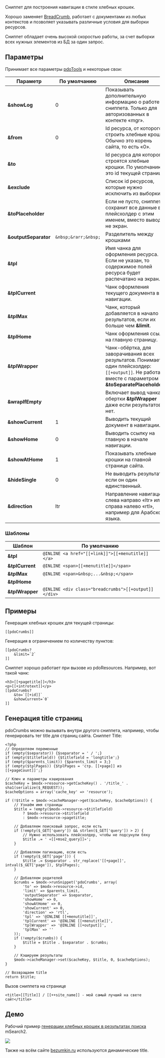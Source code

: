 Сниппет для построения навигации в стиле хлебных крошек.

Хорошо заменяет [BreadCrumb][1], работает с документами из любых контекстов и позволяет указывать различные условия для выборки ресурсов.

Сниппет обладает очень высокой скоростью работы, за счет выборки всех нужных элементов из БД за один запрос.

## Параметры
Принимает все параметры [pdoTools][2] и некоторые свои:

Параметр			| По умолчанию			| Описание
--------------------|-----------------------|--------------------------------------------------------------------------------------------
**&showLog**		| 0						| Показывать дополнительную информацию о работе сниппета. Только для авторизованных в контекте «mgr».
**&from**			| 0						| Id ресурса, от которого строить хлебные крошки. Обычно это корень сайта, то есть «0».
**&to**				|  						| Id ресурса для которого строятся хлебные крошки. По умолчанию это id текущей страницы.
**&exclude**		|  						| Список id ресурсов, которые нужно исключить из выборки.
**&toPlaceholder**	|  						| Если не пусто, сниппет сохранит все данные в плейсхолдер с этим именем, вместо вывода не экран.
**&outputSeparator**| `&nbsp;&rarr;&nbsp;`	| Разделитель между крошками
**&tpl**			|  						| Имя чанка для оформления ресурса. Если не указан, то содержимое полей ресурса будет распечатано на экран.
**&tplCurrent**		|  						| Чанк оформления текущего документа в навигации.
**&tplMax**			|  						| Чанк, который добавляется в начало результатов, если их больше чем **&limit**.
**&tplHome**		|  						| Чанк оформления ссылки на главную страницу.
**&tplWrapper**		|  						| Чанк-обёртка, для заворачивания всех результатов. Понимает один плейсхолдер: `[[+output]]`. Не работает вместе с параметром **&toSeparatePlaceholders**.
**&wrapIfEmpty**	|  						| Включает вывод чанка-обертки **&tplWrapper** даже если результатов нет.
**&showCurrent**	| 1						| Выводить текущий документ в навигации.
**&showHome**		| 0						| Выводить ссылку на главную в начале навигации.
**&showAtHome**		| 1						| Показывать хлебные крошки на главной странице сайта.
**&hideSingle**		| 0						| Не выводить результат, если он один единственный.
**&direction**		| ltr					| Направление навигации: слева направо «ltr» или справа налево «rtl», например для Арабского языка.

### Шаблоны

Шаблон			| По умолчанию
----------------|--------------------------------------------------
**&tpl**		| `@INLINE <a href="[[+link]]">[[+menutitle]]</a>`
**&tplCurrent**	| `@INLINE <span>[[+menutitle]]</span>`
**&tplMax**		| `@INLINE <span>&nbsp;...&nbsp;</span>`
**&tplHome**	|
**&tplWrapper**	| `@INLINE <div class="breadcrumbs">[[+output]]</div>`

## Примеры
Генерация хлебных крошек для текущей страницы:
```
[[pdoCrumbs]]
```

Генерация в ограничением по количеству пунктов:
```
[[pdoCrumbs?
	&limit=`2`
]]
```

Сниппет хорошо работает при вызове из pdoResources. Например, вот такой чанк:
```
<h3>[[+pagetitle]]</h3>
<p>[[+introtext]]</p>
[[pdoCrumbs?
	&to=`[[+id]]`
	&showCurrent=`0`
]]
```

## Генерация title страниц
pdoCrumbs можно вызывать внутри другого сниппета, например, чтобы генерировать тег title для страниц сайта.
Сниппет Title:
```
<?php
// Определяем переменные
if (empty($separator)) {$separator = ' / ';}
if (empty($titlefield)) {$titlefield = 'longtitle';}
if (empty($parents_limit)) {$parents_limit = 3;}
if (empty($tplPages)) {$tplPages = 'стр. [[+page]] из [[+pageCount]]';}

// Ключ и параметры кэширования
$cacheKey = $modx->resource->getCacheKey() . '/title_' . sha1(serialize($_REQUEST));
$cacheOptions = array('cache_key' => 'resource');

if (!$title = $modx->cacheManager->get($cacheKey, $cacheOptions)) {
	// Узнаём имя страницы
	$title = !empty($modx->resource->$titlefield)
		? $modx->resource->$titlefield
		: $modx->resource->pagetitle;

	// Добавляем поисковый запрос, если есть
	if (!empty($_GET['query']) && strlen($_GET['query']) > 2) {
		// Нужно использовать плейсхолдер, чтобы не подсунули бяку
		$title .= ' «[[+mse2_query]]»';
	}

	// Добавляем пагинацию, если есть
	if (!empty($_GET['page'])) {
		$title .= $separator . str_replace('[[+page]]', intval($_GET['page']), $tplPages);
	}

	// Добавляем родителей
	$crumbs = $modx->runSnippet('pdoCrumbs', array(
		'to' => $modx->resource->id,
		'limit' => $parents_limit,
		'outputSeparator' => $separator,
		'showHome' => 0,
		'showAtHome' => 0,
		'showCurrent' => 0,
		'direction' => 'rtl',
		'tpl' => '@INLINE [[+menutitle]]',
		'tplCurrent' => '@INLINE [[+menutitle]]',
		'tplWrapper' => '@INLINE [[+output]]',
		'tplMax' => ''
	));
	if (!empty($crumbs)) {
		$title = $title . $separator . $crumbs;
	}

	// Кэшируем результаты
	$modx->cacheManager->set($cacheKey, $title, 0, $cacheOptions);
}

// Возвращаем title
return $title;
```

Вызов сниппета на странице
```
<title>[[Title]] / [[++site_name]] - мой самый лучший на свете сайт</title>
```

## Демо
Рабочий пример [генерации хлебных крошек в результатах поиска][3] mSearch2.

[![](http://file.modx.pro/files/a/f/4/af4033fffb71ad040e3ff2f6c01d9bf5s.jpg)](http://file.modx.pro/files/a/f/4/af4033fffb71ad040e3ff2f6c01d9bf5.png)

Также на всём сайте [bezumkin.ru][4] используются динамические title.


[1]: http://rtfm.modx.com/extras/revo/breadcrumb
[2]: /ru/01_Компоненты/01_pdoTools/04_Общие_параметры.md
[3]: http://bezumkin.ru/search?query=pdotools
[4]: http://bezumkin.ru/